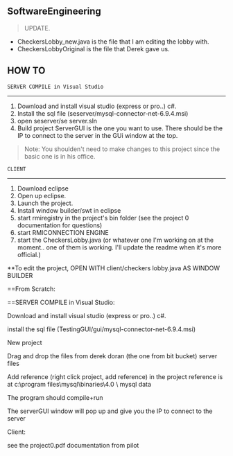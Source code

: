 SoftwareEngineering
--------


> UPDATE.
* CheckersLobby_new.java is the file that I am editing the lobby with.
* CheckersLobbyOriginal is the file that Derek gave us.


HOW TO
-------------

	SERVER COMPILE in Visual Studio
---------

1. Download and install visual studio (express or pro..) c#.
2. Install the sql file (seserver/mysql-connector-net-6.9.4.msi)
3. open seserver/se server.sln
4. Build project
	ServerGUI is the one you want to use.
	There should be the IP to connect to the server in the GUi window at the top.

> Note: You shoulden't need to make changes to this project since the basic one is in his office.

	CLIENT
----
1. Download eclipse
2. Open up eclipse.
3. Launch the project. 
4. Install window builder/swt in eclipse
5. start rmiregistry in the project's bin folder (see the project 0 documentation for questions)
6. start RMICONNECTION ENGINE
7. start the CheckersLobby.java  (or whatever one I'm working on at the moment.. one of them is working. I'll update the readme when it's more official.)

**To edit the project, OPEN WITH client/checkers lobby.java AS WINDOW BUILDER

==From Scratch: 

==SERVER COMPILE in Visual Studio:

Download and install visual studio (express or pro..) c#.

install the sql file (TestingGUI/gui/mysql-connector-net-6.9.4.msi)

New project

Drag and drop the files from derek doran (the one from bit bucket) server files

Add reference (right click project, add reference) in the project
reference is at c:\program files\mysql\binaries\4.0 \ mysql data

The program should compile+run

The serverGUI window will pop up and give you the IP to connect to the server

Client: 

see the project0.pdf documentation from pilot

